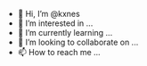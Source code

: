 - 👋 Hi, I’m @kxnes
- 👀 I’m interested in ...
- 🌱 I’m currently learning ...
- 💞️ I’m looking to collaborate on ...
- 📫 How to reach me ...

<!---
kxnes/kxnes is a ✨ special ✨ repository because its `README.md` (this file) appears on your GitHub profile.
You can click the Preview link to take a look at your changes.
--->
